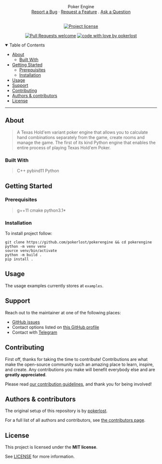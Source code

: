 <div align="center">
  Poker Engine
  <br />
  <a href="https://github.com/pokerlost/pokerengine/issues/new?assignees=&labels=bug&template=01_BUG_REPORT.md&title=bug%3A+">Report a Bug</a>
  ·
  <a href="https://github.com/pokerlost/pokerengine/issues/new?assignees=&labels=enhancement&template=02_FEATURE_REQUEST.md&title=feat%3A+">Request a Feature</a>
  .
  <a href="https://github.com/pokerlost/pokerengine/issues/new?assignees=&labels=question&template=04_SUPPORT_QUESTION.md&title=support%3A+">Ask a Question</a>
</div>

<div align="center">
<br />

[![Project license](https://img.shields.io/github/license/pokerlost/pokerengine.svg?style=flat-square)](LICENSE)

[![Pull Requests welcome](https://img.shields.io/badge/PRs-welcome-ff69b4.svg?style=flat-square)](https://github.com/pokerlost/pokerengine/issues?q=is%3Aissue+is%3Aopen+label%3A%22help+wanted%22)
[![code with love by pokerlost](https://img.shields.io/badge/%3C%2F%3E%20with%20%E2%99%A5%20by-pokerlost-ff1414.svg?style=flat-square)](https://github.com/pokerlost)

</div>

<details open="open">
<summary>Table of Contents</summary>

- [About](#about)
    - [Built With](#built-with)
- [Getting Started](#getting-started)
    - [Prerequisites](#prerequisites)
    - [Installation](#installation)
- [Usage](#usage)
- [Support](#support)
- [Contributing](#contributing)
- [Authors & contributors](#authors--contributors)
- [License](#license)

</details>

---

## About

> A Texas Hold'em variant poker engine that allows you to calculate hand combinations separately from the game, create rooms and manage the game.
> The first of its kind Python engine that enables the entire process of playing Texas Hold'em Poker.

### Built With

> C++ pybind11 Python

## Getting Started

### Prerequisites

> g++11 cmake python3.1*
### Installation

To install project follow:
```shell
git clone https://github.com/pokerlost/pokerengine && cd pokerengine
python -m venv venv
source venv/bin/activate
python -m build .
pip install .
```

## Usage

The usage examples currently stores at `examples`.

## Support

Reach out to the maintainer at one of the following places:

- [GitHub issues](https://github.com/pokerlost/pokerengine/issues/new?assignees=&labels=question&template=04_SUPPORT_QUESTION.md&title=support%3A+)
- Contact options listed on [this GitHub profile](https://github.com/pokerlost)
- Contact with [Telegram](https://mlosu.t.me)

## Contributing

First off, thanks for taking the time to contribute! Contributions are what make the open-source community such an amazing place to learn, inspire, and create. Any contributions you make will benefit everybody else and are **greatly appreciated**.


Please read [our contribution guidelines](docs/CONTRIBUTING.md), and thank you for being involved!

## Authors & contributors

The original setup of this repository is by [pokerlost](https://github.com/pokerlost).

For a full list of all authors and contributors, see [the contributors page](https://github.com/pokerlost/pokerengine/contributors).

## License

This project is licensed under the **MIT license**.

See [LICENSE](LICENSE) for more information.

